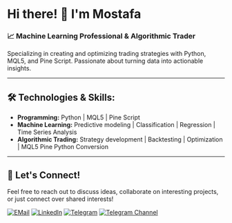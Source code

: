 # Hi there! 👋 I'm Mostafa

### 📈 Machine Learning Professional & Algorithmic Trader
Specializing in creating and optimizing trading strategies with Python, MQL5, and Pine Script. Passionate about turning data into actionable insights.

---

## 🛠️ Technologies & Skills:
- **Programming:** Python | MQL5 | Pine Script  
- **Machine Learning:** Predictive modeling | Classification | Regression | Time Series Analysis
- **Algorithmic Trading:** Strategy development | Backtesting | Optimization | MQL5 Pine Python Conversion

---

## 🚀 Let's Connect!
Feel free to reach out to discuss ideas, collaborate on interesting projects, or just connect over shared interests!

[![EMail](https://img.shields.io/badge/EMail-Email-red)](mailto:MostafaRoohy@protonmail.com)
[![LinkedIn](https://img.shields.io/badge/LinkedIn-Connect-blue)](https://linkedin.com/in/mostafaroohy)
[![Telegram](https://img.shields.io/badge/Telegram-Contact-blue)](https://t.me/MostafaRoohy)
[![Telegram Channel](https://img.shields.io/badge/Channel-BrainyAlgo-lightblue)](https://t.me/BrainyAlgo)

